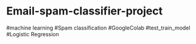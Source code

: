 # Email-spam-classifier-project
#machine learning #Spam classification #GoogleColab #test_train_model #Logistic Regression
